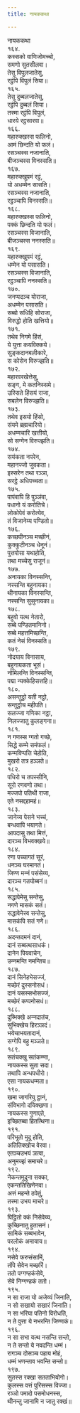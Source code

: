 ```yaml
---
title: नायककथा

---
```

नायककथा  
१६४.  
कस्सको वाणिजोमच्चो,  
समणो सुतसीलवा।  
तेसु विपुलजातेसु,  
रट्ठंपि विपुलं सिया॥  
१६५.  
तेसु दुब्बलजातेसु,  
रट्ठंपि दुब्बलं सिया।  
तस्मा रट्ठंपि विपुलं,  
धारये रट्ठसारवा॥  
१६६.  
महारुक्खस्स फलिनो,  
आमं छिन्दति यो फलं।  
रसञ्चस्स नजानाति,  
बीजञ्चस्स विनस्सति॥  
१६७.  
महारुक्खुपमं रट्ठं,  
यो अधम्मेन सासति।  
रसञ्चस्स नजानाति,  
रट्ठञ्चापि विनस्सति॥  
१६८.  
महारुक्खस्स फलिनो,  
पक्कं छिन्दति यो फलं।  
रसञ्चस्स विजानाति,  
बीजञ्चस्स ननस्सति॥  
१६९.  
महारुक्खुपमं रट्ठं,  
धम्मेन यो पसासति।  
रसञ्चस्स विजानाति,  
रट्ठञ्चापि ननस्सति॥  
१७०.  
जनप्पदञ्च योराजा,  
अधम्मेन पसासति।  
सब्बो सधिहि सोराजा,  
विरुद्धो होति खत्तियो॥  
१७१.  
तथेव निगमे हिंसं,  
ये युत्ता कयविक्कये।  
सुङ्कदानबलीकारे,  
स कोसेन विरुज्झति॥  
१७२.  
महारवरखेत्तेसु,  
सङ्ग, मे कतनिस्समे।  
उस्सिते हिंसयं राजा,  
सबलेन विरुज्झति॥  
१७३.  
तथेव इसयो हिंसो,  
संयमे ब्रह्मचारियो।  
अधम्मचारि खत्तीयो,  
सो सग्गेन विरुज्झति॥  
१७४.  
सयंकता नपरेन,  
महानज्जो जुवकता।  
इस्सरेन तथा रञ्ञा,  
सरट्ठे अधिपच्चता॥  
१७५.  
पापंवापि हि पुञ्ञंवा,  
पधानो यं करोतिचे।  
लोकोपेवं करोत्येव,  
तं विजानेय्य पण्डितो॥  
१७६.  
कच्छपीनञ्च मच्छीनं,  
कुक्कुटीनञ्च धेनूनं।  
पुत्तपोसा यथाहोति,  
तथा मच्चेसु राजूनं॥  
१७७.  
अनायका विनस्सन्ति,  
नस्सन्ति बहुनायका।  
थीनायका विनस्सन्ति,  
नस्सन्ति सुसुनायका॥  
१७८.  
बहुवो यत्थ नेतारो,  
सब्बे पण्डितमानिनो।  
सब्बे महत्तमिच्छन्ति,  
कतं नेसं विनस्सति॥  
१७९.  
नोदयाय विनासाय,  
बहुनायकता भूसं।  
नोमिलन्ति विनस्सन्ति,  
पद्मा न्यक्‍केहिसत्तहि॥  
१८०.  
असन्तुट्ठो यती नट्ठो,  
सन्तुट्ठोच महीपति।  
सलज्‍जा गणिका नट्ठा,  
निलज्‍जातु कुलङ्गना॥  
१८१.  
न गणस्स ग्गतो गच्छे,  
सिद्धे कम्मे समंफलं।  
कम्मविप्पत्ति चेहोति,  
मुखरो तत्र हञ्‍ञते॥  
१८२.  
पधिरो च तपस्सीनि,  
सूरो रणवणो तथा।  
मज्‍जपो पतिथी राजा,  
एते नसद्दहामहं॥  
१८३.  
जानेय्य पेसने भच्‍चं,  
बन्धवापि भयागते।  
आपदासु तथा मित्तं,  
दारञ्‍च विभवक्खये॥  
१८४.  
रणा पच्‍चागतं सूरं,  
धनञ्‍च घरमागतं।  
जिण्ण मन्‍नं पसंसेय्य,  
दारञ्‍च गतयोब्बनं॥  
१८५.  
सद्धापेमेसु सन्तेसु,  
नगणे मासकं सतं।  
सद्धावेमेस्व सन्तेसु,  
मासकंपि सतं गणे॥  
१८६.  
अदन्तदमनं दानं,  
दानं सब्बत्थसाधकं।  
दानेन पियवाचेन,  
उन्‍नमन्ति नमन्तिच॥  
१८७.  
दानं सिनेहभेसज्‍जं,  
मच्छेरं दुस्सनोसधं।  
दानं यसस्सभोसज्‍जं,  
मच्छेरं कप्पनोसधं॥  
१८८.  
दुब्भिक्खे अन्‍नदातंच,  
सुभिक्खेच हिरञ्‍ञदं।  
भयेचाभयतादानं,  
सग्गेपि बहु मञ्‍ञते॥  
१८९.  
सतंचक्खु सतंकण्णा,  
नायकस्स सुता सदा।  
तथापि अन्धपधीरो।  
एसा नायकधम्मता॥  
१९०.  
खमा जागरियु ट्ठानं,  
संविभागो दयिक्खणा।  
नायकस्स गुणाएते,  
इच्छितब्बा हितत्थिना॥  
१९१.  
परिभूतो मुदू होति,  
अतितिक्खोच वेरवा।  
एतञ्‍चउभयं ञत्वा,  
अनुमज्झं समाचरे॥  
१९२.  
नेकन्तमुदुना सक्‍का,  
एकन्ततिखिणेनवा।  
अत्तं महन्ते ठपेतुं,  
तस्मा उभय माचरे॥  
१९३.  
पिट्ठितो क्‍कं निसेवेय्य,  
कुच्छिनातु हुतासनं।  
सामिकं सब्बभावेन,  
परलोकं अमायाय॥  
१९४.  
नसेवे फरुसंसामिं,  
तंपि सेवेन मच्छरिं।  
ततो पग्गण्हकंसेवे,  
सेवे निग्गण्हकं ततो।  
१९५.  
न सा राजा यो अजेय्यं जिनाति,  
न सो सखायो सखारं जिनाति।  
न सा भरिया पतिनो विरोधति,  
न ते वुत्ता ये नभरन्ति जिण्णकं॥  
१९६.  
न सा सभा यत्थ नसन्ति सन्तो,  
न ते सन्तो ये नवदन्ति धम्मं।  
रागञ्‍च दोसञ्‍च पहाय मोहं,  
धम्मं भणन्ताव भवन्ति सन्तो॥  
१९७.  
सुतस्स रक्खा सतताभियोगो।  
कुलस्स वत्तं पुरिसस्स विज्‍जा।  
रञ्‍ञो पमादो पसमोधनस्स,  
थीनन्तु जानामि न जातु रक्खं॥  
